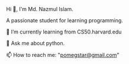 Hi 👋, I'm Md. Nazmul Islam.

A passionate student for learning programming.

🌱 I’m currently learning from CS50.harvard.edu

💬 Ask me about python.

📫 How to reach me: "pomegstar@gmail.com"
